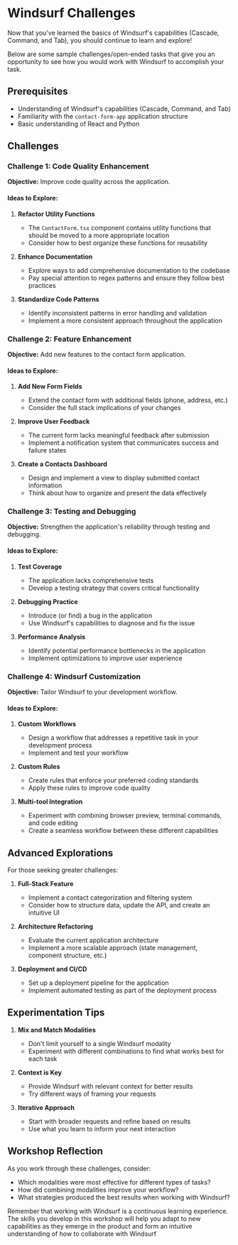 # Windsurf Challenges

Now that you've learned the basics of Windsurf's capabilities (Cascade, Command, and Tab), you should continue to learn and explore!

Below are some sample challenges/open-ended tasks that give you an opportunity to see how you would work with Windsurf to accomplish your task.

## Prerequisites

- Understanding of Windsurf's capabilities (Cascade, Command, and Tab)
- Familiarity with the `contact-form-app` application structure
- Basic understanding of React and Python

## Challenges

### Challenge 1: Code Quality Enhancement

**Objective:** Improve code quality across the application.

#### Ideas to Explore:

1. **Refactor Utility Functions**
   - The `ContactForm.tsx` component contains utility functions that should be moved to a more appropriate location
   - Consider how to best organize these functions for reusability

2. **Enhance Documentation**
   - Explore ways to add comprehensive documentation to the codebase
   - Pay special attention to regex patterns and ensure they follow best practices

3. **Standardize Code Patterns**
   - Identify inconsistent patterns in error handling and validation
   - Implement a more consistent approach throughout the application

### Challenge 2: Feature Enhancement

**Objective:** Add new features to the contact form application.

#### Ideas to Explore:

1. **Add New Form Fields**
   - Extend the contact form with additional fields (phone, address, etc.)
   - Consider the full stack implications of your changes

2. **Improve User Feedback**
   - The current form lacks meaningful feedback after submission
   - Implement a notification system that communicates success and failure states

3. **Create a Contacts Dashboard**
   - Design and implement a view to display submitted contact information
   - Think about how to organize and present the data effectively

### Challenge 3: Testing and Debugging

**Objective:** Strengthen the application's reliability through testing and debugging.

#### Ideas to Explore:

1. **Test Coverage**
   - The application lacks comprehensive tests
   - Develop a testing strategy that covers critical functionality

2. **Debugging Practice**
   - Introduce (or find) a bug in the application
   - Use Windsurf's capabilities to diagnose and fix the issue

3. **Performance Analysis**
   - Identify potential performance bottlenecks in the application
   - Implement optimizations to improve user experience

### Challenge 4: Windsurf Customization

**Objective:** Tailor Windsurf to your development workflow.

#### Ideas to Explore:

1. **Custom Workflows**
   - Design a workflow that addresses a repetitive task in your development process
   - Implement and test your workflow

2. **Custom Rules**
   - Create rules that enforce your preferred coding standards
   - Apply these rules to improve code quality

3. **Multi-tool Integration**
   - Experiment with combining browser preview, terminal commands, and code editing
   - Create a seamless workflow between these different capabilities

## Advanced Explorations

For those seeking greater challenges:

1. **Full-Stack Feature**
   - Implement a contact categorization and filtering system
   - Consider how to structure data, update the API, and create an intuitive UI

2. **Architecture Refactoring**
   - Evaluate the current application architecture
   - Implement a more scalable approach (state management, component structure, etc.)

3. **Deployment and CI/CD**
   - Set up a deployment pipeline for the application
   - Implement automated testing as part of the deployment process

## Experimentation Tips

1. **Mix and Match Modalities**
   - Don't limit yourself to a single Windsurf modality
   - Experiment with different combinations to find what works best for each task

2. **Context is Key**
   - Provide Windsurf with relevant context for better results
   - Try different ways of framing your requests

3. **Iterative Approach**
   - Start with broader requests and refine based on results
   - Use what you learn to inform your next interaction

## Workshop Reflection

As you work through these challenges, consider:

- Which modalities were most effective for different types of tasks?
- How did combining modalities improve your workflow?
- What strategies produced the best results when working with Windsurf?

Remember that working with Windsurf is a continuous learning experience. The skills you develop in this workshop will help you adapt to new capabilities as they emerge in the product and form an intuitive understanding of how to collaborate with Windsurf
